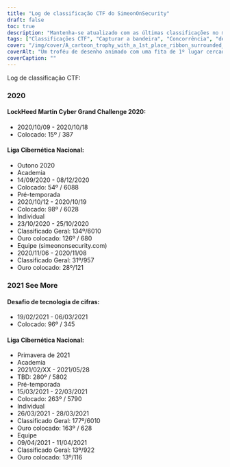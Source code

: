 ```yaml
---
title: "Log de classificação CTF do SimeonOnSecurity"
draft: false
toc: true
description: "Mantenha-se atualizado com as últimas classificações no mundo dos CTFs e desafios com o CTF Rankings Log da SimeonOnSecurity"
tags: ["Classificações CTF", "Capturar a bandeira", "Concorrência", "desafios", "LockHeed Martin Cyber Grand Challenge", "Liga Cibernética Nacional", "Desafio de tecnologia de cifra", "Desempenho", "Posicionamento", "Equipe", "Individual", "2020", "2021", "Cíber segurança", "Defesa Cibernética", "Eventos CTF", "Competições de hackers", "Segurança da Informação", "Pesquisa de segurança"]
cover: "/img/cover/A_cartoon_trophy_with_a_1st_place_ribbon_surrounded_by_comp.png"
coverAlt: "Um troféu de desenho animado com uma fita de 1º lugar cercada por telas de computador e símbolos de segurança cibernética, como cadeado, escudo, cadeado e símbolos de chave."
coverCaption: ""
---
```

 Log de classificação CTF:
### 2020
#### LockHeed Martin Cyber Grand Challenge 2020:
- 2020/10/09 - 2020/10/18
- Colocado: 15º / 387
#### Liga Cibernética Nacional:
- Outono 2020
- Academia
- 14/09/2020 - 08/12/2020
- Colocado: 54º / 6088
- Pré-temporada
- 2020/10/12 - 2020/10/19
- Colocado: 98º / 6028
- Individual
- 23/10/2020 - 25/10/2020
- Classificado Geral: 134º/6010
- Ouro colocado: 126º / 680
- Equipe (simeononsecurity.com)
- 2020/11/06 - 2020/11/08
- Classificado Geral: 31º/957
- Ouro colocado: 28º/121
### 2021 See More
#### Desafio de tecnologia de cifras:
- 19/02/2021 - 06/03/2021
- Colocado: 96º / 345
#### Liga Cibernética Nacional:
- Primavera de 2021
- Academia
- 2021/02/XX - 2021/05/28
- TBD: 280º / 5802
- Pré-temporada
- 15/03/2021 - 22/03/2021
- Colocado: 263º / 5790
- Individual
- 26/03/2021 - 28/03/2021
- Classificado Geral: 177º/6010
- Ouro colocado: 163º / 628
- Equipe
- 09/04/2021 - 11/04/2021
- Classificado Geral: 13º/922
- Ouro colocado: 13º/116
